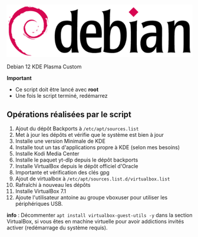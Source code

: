<img src="./logo.png" />

Debian 12 KDE Plasma Custom

**Important**
- Ce script doit être lancé avec **root**
- Une fois le script terminé, redémarrez

## Opérations réalisées par le script

1. Ajout du dépôt Backports à `/etc/apt/sources.list`
2. Met à jour les dépôts et vérifie que le système est bien à jour
3. Installe une version Minimale de KDE
4. Installe tout un tas d'applications propre à KDE (selon mes besoins)
5. Installe Kodi Media Center
6. Installe le paquet yt-dlp depuis le dépôt backports
7. Installe VirtualBox depuis le dépôt officiel d'Oracle
8. Importante et vérification des clés gpg
9. Ajout de virtualbox à `/etc/apt/sources.list.d/virtualbox.list`
10. Rafraîchi à nouveau les dépôts
11. Installe VirtualBox 7.1
12. Ajoute l'utilisateur antoine au groupe vboxuser pour utiliser les périphériques USB.

**info** : Décommenter `apt install virtualbox-guest-utils -y` dans la section VirtualBox, si vous êtes en machine virtuelle pour avoir addictions invités activer (redémarrage du système requis).

